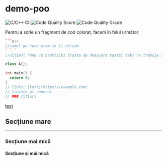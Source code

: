 # demo-poo
![C/C++ CI](https://github.com/mcmarius/demo-poo/workflows/C/C++%20CI/badge.svg?branch=master)
![Code Quality Score](https://www.code-inspector.com/project/5456/score/svg)
![Code Quality Grade](https://www.code-inspector.com/project/5456/status/svg)

Pentru a scrie un fragment de cod colorat, facem în felul următor:

```c++
```c++
//codul pe care vrem să îl afișăm
` ` `
//ultimul rând cu backticks (tasta de deasupra tastei tab) nu trebuie să aibă spații între backtics

class A{};

int main() {
  return 0;
}
// links: [text](https://example.com)
// liniuțe pt separat ---
// ### Titluri
```

[text](https://example.com)

## Secțiune mare
---
### Secțiune mai mică
#### Secțiune și mai mică


